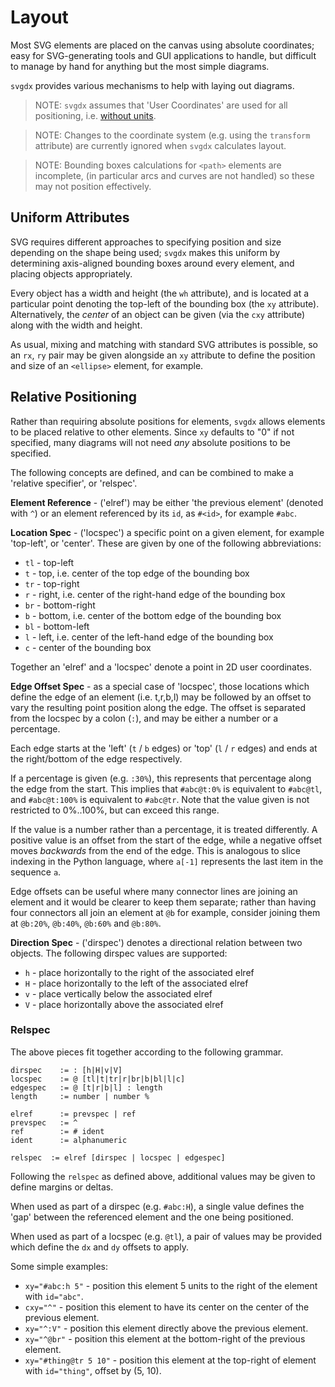 # Layout

Most SVG elements are placed on the canvas using absolute coordinates; easy
for SVG-generating tools and GUI applications to handle, but difficult to
manage by hand for anything but the most simple diagrams.

`svgdx` provides various mechanisms to help with laying out diagrams.

> NOTE: `svgdx` assumes that 'User Coordinates' are used for all positioning,
> i.e. [without units](https://www.w3.org/TR/SVG11/coords.html#Units).

> NOTE: Changes to the coordinate system (e.g. using the `transform` attribute)
> are currently ignored when `svgdx` calculates layout.

> NOTE: Bounding boxes calculations for `<path>` elements are incomplete,
> (in particular arcs and curves are not handled) so these may not position
> effectively.

## Uniform Attributes

SVG requires different approaches to specifying position and size depending
on the shape being used; `svgdx` makes this uniform by determining axis-aligned
bounding boxes around every element, and placing objects appropriately.

Every object has a width and height (the `wh` attribute), and is located at a
particular point denoting the top-left of the bounding box (the `xy` attribute).
Alternatively, the *center* of an object can be given (via the `cxy` attribute)
along with the width and height.

As usual, mixing and matching with standard SVG attributes is possible, so
an `rx`, `ry` pair may be given alongside an `xy` attribute to define the
position and size of an `<ellipse>` element, for example.

## Relative Positioning

Rather than requiring absolute positions for elements, `svgdx` allows elements
to be placed relative to other elements. Since `xy` defaults to "0" if not
specified, many diagrams will not need _any_ absolute positions to be specified.

The following concepts are defined, and can be combined to make a 'relative
specifier', or 'relspec'.

**Element Reference** - ('elref') may be either 'the previous element' (denoted with
`^`) or an element referenced by its `id`, as `#<id>`, for example `#abc`.

**Location Spec** - ('locspec') a specific point on a given element,
for example 'top-left', or 'center'. These are given by one of the
following abbreviations:

* `tl` - top-left
* `t` - top, i.e. center of the top edge of the bounding box
* `tr` - top-right
* `r` - right, i.e. center of the right-hand edge of the bounding box
* `br` - bottom-right
* `b` - bottom, i.e. center of the bottom edge of the bounding box
* `bl` - bottom-left
* `l` - left, i.e. center of the left-hand edge of the bounding box
* `c` - center of the bounding box

Together an 'elref' and a 'locspec' denote a point in 2D user coordinates.

**Edge Offset Spec** - as a special case of 'locspec', those locations which define the
edge of an element (i.e. t,r,b,l) may be followed by an offset to vary the resulting
point position along the edge. The offset is separated from the locspec by a colon
(`:`), and may be either a number or a percentage.

Each edge starts at the 'left' (`t` / `b` edges) or 'top' (`l` / `r` edges) and
ends at the right/bottom of the edge respectively.

If a percentage is given (e.g. `:30%`), this represents that percentage along the
edge from the start. This implies that `#abc@t:0%` is equivalent to `#abc@tl`, and
`#abc@t:100%` is equivalent to `#abc@tr`. Note that the value given is not restricted
to 0%..100%, but can exceed this range.

If the value is a number rather than a percentage, it is treated differently. A
positive value is an offset from the start of the edge, while a negative offset
moves *backwards* from the end of the edge. This is analogous to slice indexing in
the Python language, where `a[-1]` represents the last item in the sequence `a`.

Edge offsets can be useful where many connector lines are joining an element and
it would be clearer to keep them separate; rather than having four connectors all
join an element at `@b` for example, consider joining them at `@b:20%`, `@b:40%`,
`@b:60%` and `@b:80%`.

**Direction Spec** - ('dirspec') denotes a directional relation between
two objects. The following dirspec values are supported:

* `h` - place horizontally to the right of the associated elref
* `H` - place horizontally to the left of the associated elref
* `v` - place vertically below the associated elref
* `V` - place horizontally above the associated elref

### Relspec

The above pieces fit together according to the following grammar.

```
dirspec    := : [h|H|v|V]
locspec    := @ [tl|t|tr|r|br|b|bl|l|c]
edgespec   := @ [t|r|b|l] : length
length     := number | number %

elref      := prevspec | ref
prevspec   := ^
ref        := # ident
ident      := alphanumeric

relspec  := elref [dirspec | locspec | edgespec]
```

Following the `relspec` as defined above, additional values may be given to define
margins or deltas.

When used as part of a dirspec (e.g. `#abc:H`), a single value defines the 'gap'
between the referenced element and the one being positioned.

When used as part of a locspec (e.g. `@tl`), a pair of values may be provided which
define the `dx` and `dy` offsets to apply.

Some simple examples:

* `xy="#abc:h 5"` - position this element 5 units to the right of the element
  with `id="abc"`.
* `cxy="^"` - position this element to have its center on the center of the
  previous element.
* `xy="^:V"` - position this element directly above the previous element.
* `xy="^@br"` - position this element at the bottom-right of the
  previous element.
* `xy="#thing@tr 5 10"` - position this element at the top-right of
  element with `id="thing"`, offset by (5, 10).
